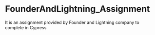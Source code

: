 # FounderAndLightning_Assignment
It is an assignment provided by Founder and Lightning company to complete in Cypress
